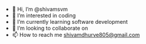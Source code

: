- 👋 Hi, I’m @shivamsvm
- 👀 I’m interested in coding
- 🌱 I’m currently learning software development
- 💞️ I’m looking to collaborate on 
- 📫 How to reach me shivamdhurve805@gmail.com

<!---
shivamsvm/shivamsvm is a ✨ special ✨ repository because its `README.md` (this file) appears on your GitHub profile.
You can click the Preview link to take a look at your changes.
--->

